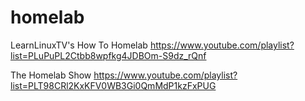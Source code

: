 # homelab

LearnLinuxTV's How To Homelab
https://www.youtube.com/playlist?list=PLuPuPL2Ctbb8wpfkg4JDBOm-S9dz_rQnf

 The Homelab Show 
https://www.youtube.com/playlist?list=PLT98CRl2KxKFV0WB3Gi0QmMdP1kzFxPUG
